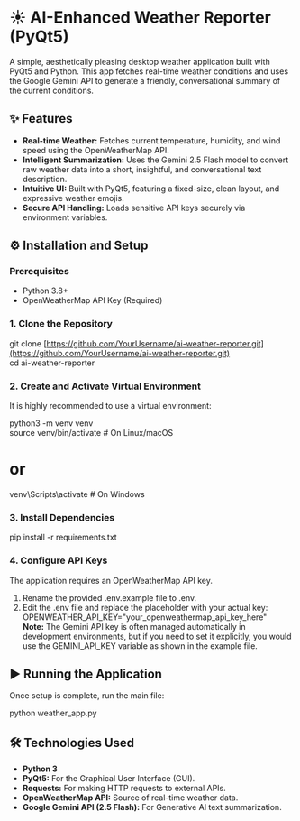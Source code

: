 # **☀️ AI-Enhanced Weather Reporter (PyQt5)**

A simple, aesthetically pleasing desktop weather application built with PyQt5 and Python. This app fetches real-time weather conditions and uses the Google Gemini API to generate a friendly, conversational summary of the current conditions.

## **✨ Features**

* **Real-time Weather:** Fetches current temperature, humidity, and wind speed using the OpenWeatherMap API.
* **Intelligent Summarization:** Uses the Gemini 2.5 Flash model to convert raw weather data into a short, insightful, and conversational text description.
* **Intuitive UI:** Built with PyQt5, featuring a fixed-size, clean layout, and expressive weather emojis.
* **Secure API Handling:** Loads sensitive API keys securely via environment variables.

## **⚙️ Installation and Setup**

### **Prerequisites**

* Python 3.8+
* OpenWeatherMap API Key (Required)

### **1. Clone the Repository**

git clone \[https://github.com/YourUsername/ai-weather-reporter.git](https://github.com/YourUsername/ai-weather-reporter.git)  
cd ai-weather-reporter

### **2. Create and Activate Virtual Environment**

It is highly recommended to use a virtual environment:

python3 -m venv venv  
source venv/bin/activate  # On Linux/macOS  
# or  
venv\\Scripts\\activate     # On Windows

### **3. Install Dependencies**

pip install -r requirements.txt

### **4. Configure API Keys**

The application requires an OpenWeatherMap API key.

1. Rename the provided .env.example file to .env.
2. Edit the .env file and replace the placeholder with your actual key:  
   OPENWEATHER\_API\_KEY="your\_openweathermap\_api\_key\_here"  
   **Note:** The Gemini API key is often managed automatically in development environments, but if you need to set it explicitly, you would use the GEMINI\_API\_KEY variable as shown in the example file.

## **▶️ Running the Application**

Once setup is complete, run the main file:

python weather\_app.py

## **🛠️ Technologies Used**

* **Python 3**
* **PyQt5:** For the Graphical User Interface (GUI).
* **Requests:** For making HTTP requests to external APIs.
* **OpenWeatherMap API:** Source of real-time weather data.
* **Google Gemini API (2.5 Flash):** For Generative AI text summarization.
